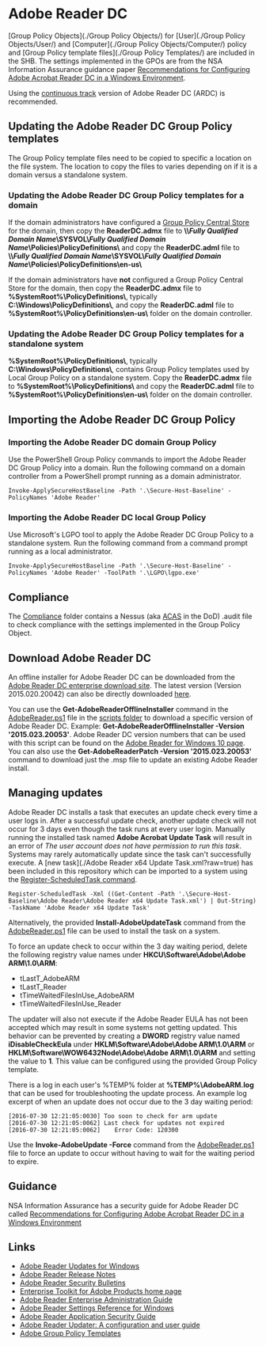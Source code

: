 # Adobe Reader DC

[Group Policy Objects](./Group Policy Objects/) for [User](./Group Policy Objects/User/) and [Computer](./Group Policy Objects/Computer/) policy and [Group Policy template files](./Group Policy Templates/) are included in the SHB. The settings implemented in the GPOs are from the NSA Information Assurance guidance paper [Recommendations for Configuring Adobe Acrobat Reader DC in a Windows Environment](https://www.iad.gov/iad/library/ia-guidance/security-configuration/applications/recommendations-for-configuring-adobe-acrobat-reader-dc-in-a-windows-environment.cfm). 

Using the [continuous track](http://www.adobe.com/devnet-docs/acrobatetk/tools/AdminGuide/whatsnewdc.html) version of Adobe Reader DC (ARDC) is recommended.

## Updating the Adobe Reader DC Group Policy templates
The Group Policy template files need to be copied to specific a location on the file system. The location to copy the files to varies depending on if it is a domain versus a standalone system.

### Updating the Adobe Reader DC Group Policy templates for a domain 

If the domain administrators have configured a [Group Policy Central Store](https://support.microsoft.com/en-us/kb/929841) for the domain, then copy the **ReaderDC.admx** file to **\\\\_Fully Qualified Domain Name_\\SYSVOL\\_Fully Qualified Domain Name_\\Policies\\PolicyDefinitions\\** and copy the **ReaderDC.adml** file to **\\\\_Fully Qualified Domain Name_\\SYSVOL\\_Fully Qualified Domain Name_\\Policies\\PolicyDefinitions\\en-us\\**

If the domain administrators have **not** configured a Group Policy Central Store for the domain, then copy the **ReaderDC.admx** file to **%SystemRoot%\PolicyDefinitions\\**, typically **C:\\Windows\\PolicyDefinitions\\**, and copy the **ReaderDC.adml** file to **%SystemRoot%\\PolicyDefinitions\\en-us\\** folder on the domain controller.

### Updating the Adobe Reader DC Group Policy templates for a standalone system 

**%SystemRoot%\\PolicyDefinitions\\**, typically **C:\\Windows\\PolicyDefinitions\\**, contains Group Policy templates used by Local Group Policy on a standalone system. Copy the **ReaderDC.admx** file to **%SystemRoot%\\PolicyDefinitions\\** and copy the **ReaderDC.adml** file  to **%SystemRoot%\\PolicyDefinitions\\en-us\\** folder on the domain controller.

## Importing the Adobe Reader DC Group Policy

### Importing the Adobe Reader DC domain Group Policy
Use the PowerShell Group Policy commands to import the Adobe Reader DC Group Policy into a domain. Run the following command on a domain controller from a PowerShell prompt running as a domain administrator. 

```
Invoke-ApplySecureHostBaseline -Path '.\Secure-Host-Baseline' -PolicyNames 'Adobe Reader'
```

### Importing the Adobe Reader DC local Group Policy
Use Microsoft's LGPO tool to apply the Adobe Reader DC Group Policy to a standalone system. Run the following command from a command prompt running as a local administrator.

```
Invoke-ApplySecureHostBaseline -Path '.\Secure-Host-Baseline' -PolicyNames 'Adobe Reader' -ToolPath '.\LGPO\lgpo.exe'
```

## Compliance
The [Compliance](./Compliance/) folder contains a Nessus (aka [ACAS](http://www.disa.mil/cybersecurity/network-defense/acas) in the DoD) .audit file to check compliance with the settings implemented in the Group Policy Object.

## Download Adobe Reader DC
An offline installer for Adobe Reader DC can be downloaded from the [Adobe Reader DC enterprise download site](https://get.adobe.com/reader/enterprise/). The latest version (Version 2015.020.20042) can also be directly downloaded [here](https://ardownload.adobe.com/pub/adobe/reader/win/AcrobatDC/1502320053/AcroRdrDC1502320053_en_US.exe).

You can use the **Get-AdobeReaderOfflineInstaller** command in the [AdobeReader.ps1](./Scripts/AdobeReader.ps1) file in the [scripts folder](./Scripts) to download a specific version of Adobe Reader DC. Example: **Get-AdobeReaderOfflineInstaller -Version '2015.023.20053'**. Adobe Reader DC version numbers that can be used with this script can be found on the [Adobe Reader for Windows 10 page](http://www.adobe.com/support/downloads/product.jsp?platform=windows&product=10). You can also use the **Get-AdobeReaderPatch -Version '2015.023.20053'** command to download just the .msp file to update an existing Adobe Reader install.

## Managing updates
Adobe Reader DC installs a task that executes an update check every time a user logs in. After a successful update check, another update check will not occur for 3 days even though the task runs at every user login. Manually running the installed task named **Adobe Acrobat Update Task** will result in an error of *The user account does not have permission to run this task*. Systems may rarely automatically update since the task can't successfully execute. A [new task](./Adobe Reader x64 Update Task.xml?raw=true) has been included in this repository which can be imported to a system using the [Register-ScheduledTask command](https://technet.microsoft.com/en-us/library/jj649811(v=wps.630).aspx).

```
Register-ScheduledTask -Xml ((Get-Content -Path '.\Secure-Host-Baseline\Adobe Reader\Adobe Reader x64 Update Task.xml') | Out-String) -TaskName 'Adobe Reader x64 Update Task'
```

Alternatively, the provided **Install-AdobeUpdateTask** command from the [AdobeReader.ps1](./Scripts/AdobeReader.ps1) file can be used to install the task on a system.


To force an update check to occur within the 3 day waiting period, delete the following registry value names under **HKCU\Software\Adobe\Adobe ARM\1.0\ARM**:
* tLastT_AdobeARM
* tLastT_Reader
* tTimeWaitedFilesInUse_AdobeARM
* tTimeWaitedFilesInUse_Reader

The updater will also not execute if the Adobe Reader EULA has not been accepted which may result in some systems not getting updated. This behavior can be prevented by creating a **DWORD** registry value named **iDisableCheckEula** under **HKLM\Software\Adobe\Adobe ARM\1.0\ARM** or **HKLM\Software\WOW6432Node\Adobe\Adobe ARM\1.0\ARM** and setting the value to **1**. This value can be configured using the provided Group Policy template.

There is a log in each user's %TEMP% folder at **%TEMP%\AdobeARM.log** that can be used for troubleshooting the update process. An example log excerpt of when an update does not occur due to the 3 day waiting period:

```
[2016-07-30 12:21:05:0030] Too soon to check for arm update
[2016-07-30 12:21:05:0062] Last check for updates not expired
[2016-07-30 12:21:05:0062]    Error Code: 120300
```

Use the **Invoke-AdobeUpdate -Force** command from the [AdobeReader.ps1](./Scripts/AdobeReader.ps1) file to force an update to occur without having to wait for the waiting period to expire.

## Guidance
NSA Information Assurance has a security guide for Adobe Reader DC called [Recommendations for Configuring Adobe Acrobat Reader DC in a Windows Environment](https://www.iad.gov/iad/library/ia-guidance/security-configuration/applications/recommendations-for-configuring-adobe-acrobat-reader-dc-in-a-windows-environment.cfm)

## Links
* [Adobe Reader Updates for Windows](http://www.adobe.com/support/downloads/product.jsp?platform=windows&product=10)
* [Adobe Reader Release Notes](https://helpx.adobe.com/acrobat/release-note/release-notes-acrobat-reader.html)
* [Adobe Reader Security Bulletins](https://helpx.adobe.com/security.html#reader)
* [Enterprise Toolkit for Adobe Products home page](http://www.adobe.com/devnet-docs/acrobatetk/index.html)
* [Adobe Reader Enterprise Administration Guide](http://www.adobe.com/devnet-docs/acrobatetk/tools/AdminGuide/index.html)
* [Adobe Reader Settings Reference for Windows](https://www.adobe.com/devnet-docs/acrobatetk/tools/PrefRef/Windows/index.html)
* [Adobe Reader Application Security Guide](http://www.adobe.com/devnet-docs/acrobatetk/tools/AppSec/index.html)
* [Adobe Reader Updater: A configuration and user guide](http://kb2.adobe.com/cps/837/cpsid_83709/attachments/Acrobat_Reader_Updater.pdf)
* [Adobe Group Policy Templates](http://www.adobe.com/devnet-docs/acrobatetk/tools/AdminGuide/gpo.html)